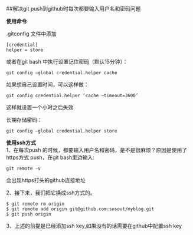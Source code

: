 ##解决git push到github时每次都要输入用户名和密码问题

**使用命令**

.gitconfig 文件中添加

    [credential]
    helper = store

或者在git bash 中执行设置记住密码（默认15分钟）：

    git config –global credential.helper cache

如果想自己设置时间，可以这样做：
    
    git config credential.helper ‘cache –timeout=3600’ 

这样就设置一个小时之后失效

长期存储密码：

    git config –global credential.helper store

**使用ssh方式**  
1、在每次push 的时候，都要输入用户名和密码，是不是很麻烦？原因是使用了https方式 push，在git bash里边输入:

    git remote -v

会出现https打头的github连接地址

2、接下来，我们把它换成ssh方式的。

    $ git remote rm origin
    $ git remote add origin git@github.com:sosout/myblog.git
    $ git push origin
    
3、上述的前提是已经添加ssh key,如果没有的话需要在github中配置ssh key